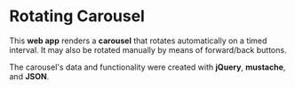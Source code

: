 # Rotating Carousel

This **web app** renders a **carousel** that rotates automatically on a timed interval. It may also be rotated manually by means of forward/back buttons. 

The carousel's data and functionality were created with **jQuery**, **mustache**, and **JSON**.
